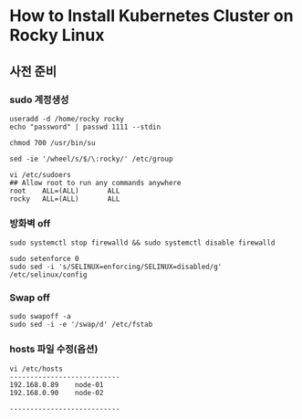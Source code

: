 # How to Install Kubernetes Cluster on Rocky Linux
## 사전 준비
### sudo 계정생성
```
useradd -d /home/rocky rocky
echo "password" | passwd 1111 --stdin

chmod 700 /usr/bin/su

sed -ie '/wheel/s/$/\:rocky/' /etc/group

vi /etc/sudoers
## Allow root to run any commands anywhere
root    ALL=(ALL)       ALL
rocky   ALL=(ALL)       ALL

```

### 방화벽 off
```
sudo systemctl stop firewalld && sudo systemctl disable firewalld

sudo setenforce 0
sudo sed -i 's/SELINUX=enforcing/SELINUX=disabled/g' /etc/selinux/config
```

### Swap off
```
sudo swapoff -a
sudo sed -i -e '/swap/d' /etc/fstab
```

### hosts 파일 수정(옵션)
```
vi /etc/hosts
---------------------------
192.168.0.89    node-01
192.168.0.90    node-02

---------------------------
```


